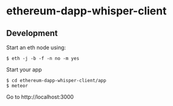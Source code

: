 # ethereum-dapp-whisper-client

## Development

Start an eth node using:

    $ eth -j -b -f -n no -m yes

Start your app

    $ cd ethereum-dapp-whisper-client/app
    $ meteor

Go to http://localhost:3000

